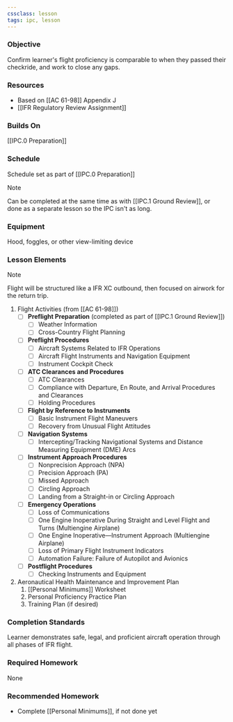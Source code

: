 ```yaml
---
cssclass: lesson
tags: ipc, lesson
---
```

### Objective
Confirm learner's flight proficiency is comparable to when they passed their checkride, and work to close any gaps.

### Resources
- Based on [[AC 61-98]] Appendix J
- [[IFR Regulatory Review Assignment]]

### Builds On
[[IPC.0 Preparation]]

### Schedule
Schedule set as part of [[IPC.0 Preparation]]

> [!note] 
> Can be completed at the same time as with [[IPC.1 Ground Review]], or done as a separate lesson so the IPC isn't as long.

### Equipment
Hood, foggles, or other view-limiting device

### Lesson Elements
> [!note]
> Flight will be structured like a IFR XC outbound, then focused on airwork for the return trip.


1. Flight Activities (from [[AC 61-98]])
	- [ ] **Preflight Preparation** (completed as part of [[IPC.1 Ground Review]])
		- [ ] Weather Information
		- [ ] Cross-Country Flight Planning
	- [ ] **Preflight Procedures**
		- [ ] Aircraft Systems Related to IFR Operations
		- [ ] Aircraft Flight Instruments and Navigation Equipment
		- [ ] Instrument Cockpit Check
	-  [ ] **ATC Clearances and Procedures**
		 - [ ] ATC Clearances
		 - [ ] Compliance with Departure, En Route, and Arrival Procedures and Clearances
		 - [ ] Holding Procedures
	-  [ ] **Flight by Reference to Instruments**
		 - [ ] Basic Instrument Flight Maneuvers
		 - [ ] Recovery from Unusual Flight Attitudes
	-  [ ] **Navigation Systems**
		 - [ ] Intercepting/Tracking Navigational Systems and Distance Measuring Equipment (DME) Arcs
	-  [ ] **Instrument Approach Procedures**
		 - [ ] Nonprecision Approach (NPA)
		 - [ ] Precision Approach (PA)
		 - [ ] Missed Approach
		 - [ ] Circling Approach
		 - [ ] Landing from a Straight-in or Circling Approach
	-  [ ] **Emergency Operations**
		 - [ ] Loss of Communications
		 - [ ] One Engine Inoperative During Straight and Level Flight and Turns (Multiengine Airplane)
		 - [ ] One Engine Inoperative—Instrument Approach (Multiengine Airplane)
		 - [ ] Loss of Primary Flight Instrument Indicators
		 - [ ] Automation Failure: Failure of Autopilot and Avionics
	-  [ ] **Postflight Procedures**
		 - [ ] Checking Instruments and Equipment
1. Aeronautical Health Maintenance and Improvement Plan
	1. [[Personal Minimums]] Worksheet
	2. Personal Proficiency Practice Plan
	3. Training Plan (if desired)

### Completion Standards
Learner demonstrates safe, legal, and proficient aircraft operation through all phases of IFR flight.

### Required Homework
None

### Recommended Homework 
- Complete [[Personal Minimums]], if not done yet